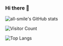 ### Hi there 👋

<!--
**glyrn/glyrn** is a ✨ _special_ ✨ repository because its `README.md` (this file) appears on your GitHub profile.

Here are some ideas to get you started:

- 🔭 I’m currently working on ...
- 🌱 I’m currently learning ...
- 👯 I’m looking to collaborate on ...
- 🤔 I’m looking for help with ...
- 💬 Ask me about ...
- 📫 How to reach me: ...
- 😄 Pronouns: ...
- ⚡ Fun fact: ...
-->
![all-smile's GitHub stats](https://github-readme-stats.vercel.app/api?username=all-smile&show_icons=true&theme=tokyonight)

![Visitor Count](https://profile-counter.glitch.me/all-smile/count.svg)

![Top Langs](https://github-readme-stats.vercel.app/api/top-langs/?username=all-smile&layout=compact&theme=tokyonight)
